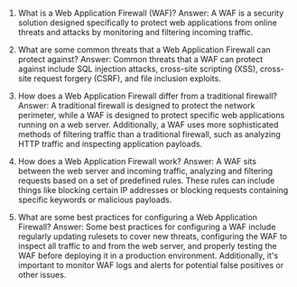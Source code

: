 1. What is a Web Application Firewall (WAF)?
Answer: A WAF is a security solution designed specifically to protect web applications from online threats and attacks by monitoring and filtering incoming traffic.

2. What are some common threats that a Web Application Firewall can protect against?
Answer: Common threats that a WAF can protect against include SQL injection attacks, cross-site scripting (XSS), cross-site request forgery (CSRF), and file inclusion exploits.

3. How does a Web Application Firewall differ from a traditional firewall?
Answer: A traditional firewall is designed to protect the network perimeter, while a WAF is designed to protect specific web applications running on a web server. Additionally, a WAF uses more sophisticated methods of filtering traffic than a traditional firewall, such as analyzing HTTP traffic and inspecting application payloads.

4. How does a Web Application Firewall work?
Answer: A WAF sits between the web server and incoming traffic, analyzing and filtering requests based on a set of predefined rules. These rules can include things like blocking certain IP addresses or blocking requests containing specific keywords or malicious payloads.

5. What are some best practices for configuring a Web Application Firewall?
Answer: Some best practices for configuring a WAF include regularly updating rulesets to cover new threats, configuring the WAF to inspect all traffic to and from the web server, and properly testing the WAF before deploying it in a production environment. Additionally, it's important to monitor WAF logs and alerts for potential false positives or other issues.